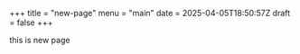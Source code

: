 +++
title = "new-page"
menu = "main"
date = 2025-04-05T18:50:57Z
draft = false
+++


this is new page